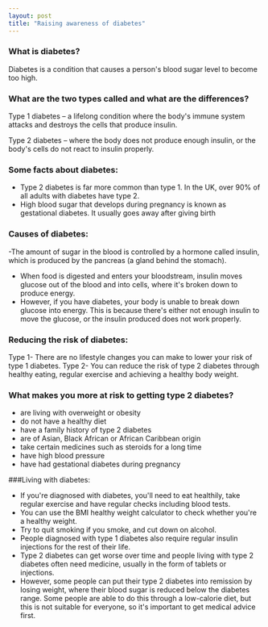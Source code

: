 ```yaml
---
layout: post
title: "Raising awareness of diabetes"
---
```


### What is diabetes?
Diabetes is a condition that causes a person's blood sugar level to become too high.

### What are the two types called and what are the differences?
Type 1 diabetes – a lifelong condition where the body's immune system attacks and destroys the cells that produce insulin.

Type 2 diabetes – where the body does not produce enough insulin, or the body's cells do not react to insulin properly.

### Some facts about diabetes:
- Type 2 diabetes is far more common than type 1. In the UK, over 90% of all adults with diabetes have type 2.
- High blood sugar that develops during pregnancy is known as gestational diabetes. It usually goes away after giving birth

### Causes of diabetes:
-The amount of sugar in the blood is controlled by a hormone called insulin, which is produced by the pancreas (a gland behind the stomach).
- When food is digested and enters your bloodstream, insulin moves glucose out of the blood and into cells, where it's broken down to produce energy.
- However, if you have diabetes, your body is unable to break down glucose into energy. This is because there's either not enough insulin to move the glucose, or the insulin produced does not work properly.

### Reducing the risk of diabetes:
Type 1- There are no lifestyle changes you can make to lower your risk of type 1 diabetes.
Type 2- You can reduce the risk of type 2 diabetes through healthy eating, regular exercise and achieving a healthy body weight.

### What makes you more at risk to getting type 2 diabetes?
- are living with overweight or obesity
- do not have a healthy diet
- have a family history of type 2 diabetes
- are of Asian, Black African or African Caribbean origin
- take certain medicines such as steroids for a long time
- have high blood pressure
- have had gestational diabetes during pregnancy

###Living with diabetes:
- If you're diagnosed with diabetes, you'll need to eat healthily, take regular exercise and have regular checks including blood tests.
- You can use the BMI healthy weight calculator to check whether you're a healthy weight.
- Try to quit smoking if you smoke, and cut down on alcohol.
- People diagnosed with type 1 diabetes also require regular insulin injections for the rest of their life.
- Type 2 diabetes can get worse over time and people living with type 2 diabetes often need medicine, usually in the form of tablets or injections.
- However, some people can put their type 2 diabetes into remission by losing weight, where their blood sugar is reduced below the diabetes range. Some people are able to do this through a low-calorie diet, but this is not suitable for everyone, so it's important to get medical advice first.


